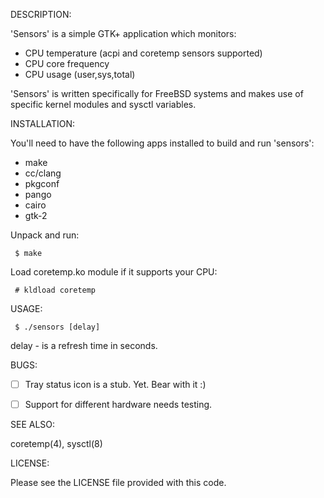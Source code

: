 DESCRIPTION:

'Sensors' is a simple GTK+ application which monitors:

 - CPU temperature (acpi and coretemp sensors supported)
 - CPU core frequency
 - CPU usage (user,sys,total)


'Sensors' is written specifically for FreeBSD systems and makes use of specific kernel modules and sysctl variables.




INSTALLATION:

You'll need to have the following apps installed to build and run 'sensors':

- make
- cc/clang
- pkgconf
- pango
- cairo
- gtk-2


Unpack and run: 

```
 $ make 
```
Load coretemp.ko module if it supports your CPU:

```
 # kldload coretemp
```

USAGE:

```
 $ ./sensors [delay]
```

 delay - is a refresh time in seconds.



BUGS:

- [ ] Tray status icon is a stub. Yet. Bear with it :)
- [ ] Support for different hardware needs testing.



SEE ALSO:

coretemp(4), sysctl(8)



LICENSE:

Please see the LICENSE file provided with this code.




